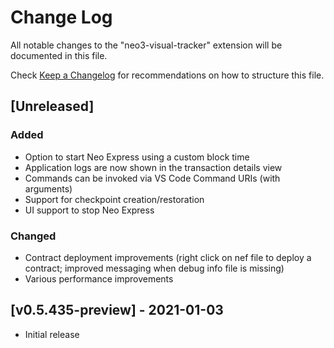 # Change Log

All notable changes to the "neo3-visual-tracker" extension will be documented in this file.

Check [Keep a Changelog](http://keepachangelog.com/) for recommendations on how to structure this file.

## [Unreleased]

### Added

- Option to start Neo Express using a custom block time
- Application logs are now shown in the transaction details view
- Commands can be invoked via VS Code Command URIs (with arguments)
- Support for checkpoint creation/restoration
- UI support to stop Neo Express

### Changed

- Contract deployment improvements (right click on nef file to deploy a contract; improved messaging when debug info file is missing)
- Various performance improvements

## [v0.5.435-preview] - 2021-01-03

- Initial release
